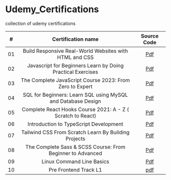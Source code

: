 # Udemy_Certifications
collection of udemy certifications

|  #  |            Certification name             | Source Code |
| :-: | :----------------------------: | :-------: |
| 01  |     Build Responsive Real-World Websites with HTML and CSS     | [Pdf](./html-css-js-cert.pdf.pdf) |  
| 02  |     Javascript for Beginners Learn by Doing Practical Exercises     | [Pdf](./js-basic.pdf) |
| 03  |     The Complete JavaScript Course 2023: From Zero to Expert  | [Pdf](./complete_js.pdf)  |
| 04  |     SQL for Beginners: Learn SQL using MySQL and Database Design     | [Pdf](./mysql-basic.pdf)  |
| 05  |     Complete React Hooks Course 2021: A - Z ( Scratch to React)    | [Pdf](./react-hooks.pdf)  |
| 06  |     Introduction to TypeScript Development     | [Pdf](./typeScript.pdf)  |
| 07  |     Tailwind CSS From Scratch Learn By Building Projects     | [Pdf](./tailwind.pdf)  |
| 08  |     The Complete Sass & SCSS Course: From Beginner to Advanced    | [Pdf](./sass-cert.pdf)  |
| 09  |     Linux Command Line Basics     | [Pdf](./linux-basic-cert.pdf)  |
| 10  |     Pre Frontend Track L1         |[pdf](./Pre_Frontend_Track_L1.pdf) |
